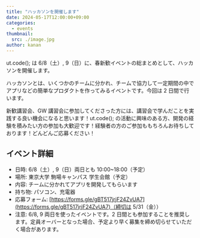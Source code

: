 ```yaml
---
title: "ハッカソンを開催します"
date: 2024-05-17T12:00:00+09:00
categories:
  - events
thumbnail:
  src: ./image.jpg
author: kanan
---
```


ut.code(); は 6/8（土）, 9（日）に、春新歓イベントの総まとめとして、ハッカソンを開催します。

ハッカソンとは、いくつかのチームに分かれ、チームで協力して一定期間の中でアプリなどの簡単なプロダクトを作ってみるイベントです。今回は 2 日間で行います。

新歓講習会、GW 講習会に参加してくださった方には、講習会で学んだことを実践する良い機会になると思います！ut.code(); の活動に興味のある方、開発の経験を積みたい方の参加も大歓迎です！経験者の方のご参加ももちろんお待ちしております！どんどんご応募ください！

## イベント詳細

- 日時: 6/8（土）, 9（日）両日とも 10:00~18:00（予定）
- 場所: 東京大学 駒場キャンパス 学生会館（予定）
- 内容: チームに分かれてアプリを開発してもらいます
- 持ち物: パソコン、充電器
- 応募フォーム: [https://forms.gle/gBT517jrjF24ZvUA7](https://forms.gle/gBT517jrjF24ZvUA7)（締切は 5/31（金））
- 注意: 6/8, 9 両日を使ったイベントです。2 日間とも参加することを推奨します。定員オーバーとなった場合、予定より早く募集を締め切らせていただく場合があります。
